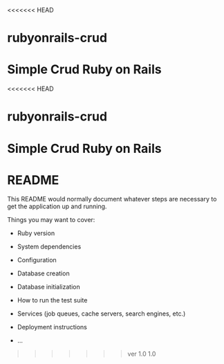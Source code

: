 <<<<<<< HEAD
# rubyonrails-crud
Simple Crud Ruby on Rails
=======
<<<<<<< HEAD
# rubyonrails-crud
Simple Crud Ruby on Rails
=======
# README

This README would normally document whatever steps are necessary to get the
application up and running.

Things you may want to cover:

* Ruby version

* System dependencies

* Configuration

* Database creation

* Database initialization

* How to run the test suite

* Services (job queues, cache servers, search engines, etc.)

* Deployment instructions

* ...
>>>>>>> ver 1.0
>>>>>>> 1.0
